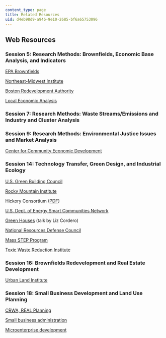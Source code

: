 ```yaml
---
content_type: page
title: Related Resources
uid: d4eb98d9-a946-9e10-2685-bf6a65753096
---
```


Web Resources
-------------

### Session 5: Research Methods: Brownfields, Economic Base Analysis, and Indicators

[EPA Brownfields](http://www.epa.gov/brownfields)

[Northeast-Midwest Institute](http://www.nemw.org/)

[Boston Redevelopment Authority](http://www.bostonplans.org/)

[Local Economic Analysis](http://www.uwex.edu/ces/cced/dma/6.html)

### Session 7: Research Methods: Waste Streams/Emissions and Industry and Cluster Analysis

### Session 9: Research Methods: Environmental Justice Issues and Market Analysis

[Center for Community Economic Development](http://www.uwex.edu/ces/cced/dma/6.html)

### Session 14: Technology Transfer, Green Design, and Industrial Ecology

[U.S. Green Building Council](https://www.usgbc.org/?utm_medium=ppc&gclid=CjwKCAiAo5qABhBdEiwAOtGmbnb87g_dewjCB7lRYrL24eyzWVZbUJwR7uNiI13mavhWS-Y535G7oBoCEyMQAvD_BwE)

[Rocky Mountain Institute](http://www.rmi.org/)

Hickory Consortium ([PDF](http://www.nrel.gov/docs/fy03osti/31726.pdf))

[U.S. Dept. of Energy Smart Communities Network](http://www.sustainable.org/environment/energy/838-smart-communities-network-us-department-of-energy-doe-office-of-energy-efficiency-and-renewable-energy)

[Green Houses](http://www.nesea.org/greenbuildings/) (talk by Liz Cordero)

[National Resources Defense Council](http://www.nrdc.org/cities/default.asp)

[Mass STEP Program](http://www.mass.gov/envir/)

[Toxic Waste Reduction Institute](http://www.turi.org/)

### Session 16: Brownfields Redevelopment and Real Estate Development

[Urban Land Institute](http://www.uli.org/)

### Session 18: Small Business Development and Land Use Planning

[CRWA, REAL Planning](http://www.greeningthegrey.org/crwas-plan-for-future-sustainability/)

[Small business administration](http://www.sba.gov/ma/)

[Microenterprise development](http://www.fieldus.org/)